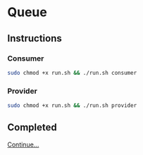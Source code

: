 # Queue

## Instructions

### Consumer

```sh
sudo chmod +x run.sh && ./run.sh consumer
```

### Provider

```sh
sudo chmod +x run.sh && ./run.sh provider
```

## Completed

[Continue...](../README.md)